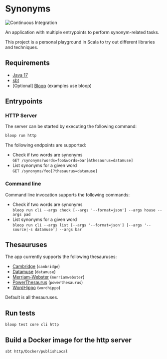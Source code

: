 # Synonyms

![Continuous Integration](https://github.com/dariusj/synonyms/workflows/Continuous%20Integration/badge.svg)

An application with multiple entrypoints to perform synonym-related tasks.

This project is a personal playground in Scala to try out different libraries and techniques.

## Requirements

* [Java 17](https://www.oracle.com/uk/java/technologies/downloads/)
* [sbt](https://www.scala-sbt.org/)
* [Optional] [Bloop](https://scalacenter.github.io/bloop/) (examples use bloop)

## Entrypoints

### HTTP Server

The server can be started by executing the following command:

```bash
bloop run http
```

The following endpoints are supported:

* Check if two words are synonyms\
  `GET /synonyms?words=foo&words=bar[&thesaurus=datamuse]`
* List synonyms for a given word\
  `GET /synonyms/foo[?thesaurus=datamuse]`

### Command line

Command line invocation supports the following commands:

* Check if two words are synonyms\
  `bloop run cli --args check [--args '--format=json'] --args house --args pad`
* List synonyms for a given word\
  `bloop run cli --args list [--args '--format=json'] [--args '--source|-s datamuse'] --args bar`

## Thesauruses

The app currently supports the following thesauruses:

* [Cambridge](https://dictionary.cambridge.org/thesaurus/) (`cambridge`)
* [Datamuse](https://www.datamuse.com/api/) (`datamuse`)
* [Merriam-Webster](https://www.merriam-webster.com/thesaurus) (`merriamwebster`)
* [PowerThesaurus](https://powerthesaurus.org) (`powerthesaurus`)
* [WordHippo](https://www.wordhippo.com) (`wordhippo`)

Default is all thesauruses.

## Run tests

`bloop test core cli http`

## Build a Docker image for the http server

`sbt http/Docker/publishLocal`
